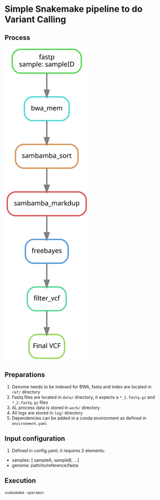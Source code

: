 # Simple Snakemake pipeline to do Variant Calling

## Process

![workflow](img/workflow.svg)

## Preparations

1. Genome needs to be indexed for BWA, fasta and index are located in `ref/` directory
2. Fastq files are located in `data/` directory, it expects a `*_1.fastq.gz` and `*_2.fastq.gz` files
3. AL process data is stored in `work/` directory
4. All logs are stored in `log/` directory
5. Dependencies can be added in a conda environment as defined in `environment.yaml`

## Input configuration

1. Defined in config.yaml, it requires 2 elements:
  - samples: [ sampleA, sampleB, ...]
  - genome: path/to/reference/fasta

## Execution

`snakemake <params>`
